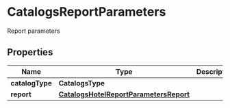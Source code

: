 

# CatalogsReportParameters

Report parameters

## Properties

Name | Type | Description | Notes
------------ | ------------- | ------------- | -------------
**catalogType** | **CatalogsType** |  | 
**report** | [**CatalogsHotelReportParametersReport**](CatalogsHotelReportParametersReport.md) |  | 



